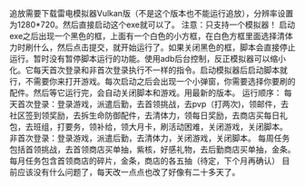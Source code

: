 追放需要下载雷电模拟器Vulkan版（不是这个版本也不能运行追放），分辨率设置为1280*720。然后直接启动这个exe就可以了。
注意：只支持一个模拟器！
启动exe之后出现一个黑色的框，上面有一个白色的小方框，在白色方框里面选择清体力时刷什么，然后点击提交，就开始运行了。如果关闭黑色的框，脚本会直接停止运行。暂时没有暂停脚本运行的功能。使用adb后台控制，反正模拟器可以缩小化。它每天首次登录和非首次登录执行不一样的指令。启动模拟器后启动脚本就行，不需要你来打开游戏。每次启动之后会出现一个小弹窗，你需要选择你要刷的配件。然后等它运行完，会自动关闭脚本和游戏。用最新的版本。
运行顺序：
每天首次登录：登录游戏，派遣后勤，去首领挑战，去pvp（打两次)，领邮件，去社区签到领奖励，去拆生命防御配件，去清体力，领每日奖励，去商店买每日礼包，去班组，打要务，领补给，领大月卡，刷活动困难，关闭游戏，关闭脚本。
非首次登录：登录游戏，派遣后勤，去清体力，关闭游戏，关闭脚本。
每周任务包括首领挑战，去首领商店买单抽，紫核，好感礼物，去后勤商店买单抽，金条。
每月任务包含首领商店的碎片，金条，商店的各五抽（待定，下个月再确认）
目前应该没有什么问题了，每天改一点点也改了好像有二十多天了。
